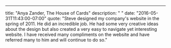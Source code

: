 ---
  title: "Anya Zander, The House of Cards"
  description: " "
  date: "2016-05-31T11:43:00-07:00"
  quote: "Steve designed my company's website in the spring of 2011. He did an incredible job. He had some very creative ideas about the design but also created a very easy to navigate yet interesting website. I have received many compliments on the website and have referred many to him and will continue to do so."

